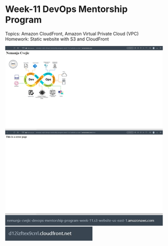 # Week-11 DevOps Mentorship Program 
Topics: Amazon CloudFront, Amazon Virtual Private Cloud (VPC) <br>
Homework: Static website with S3 and CloudFront <br>

<img src="./images/s3index.JPG">
<img src="./images/s3error.JPG">
<img src="./images/s3webendpoint.JPG">
<img src="./images/s3distroendpoint.JPG">


